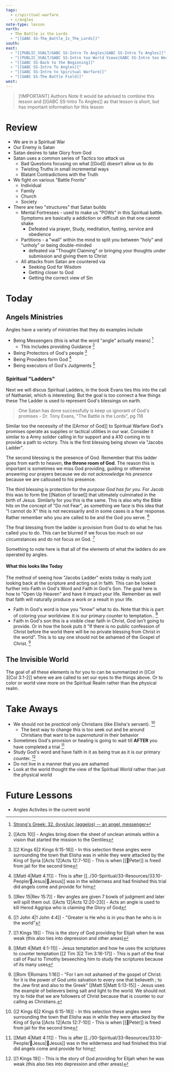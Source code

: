 ```yaml
---
tags:
  - c/spiritual-warfare
  - c/angles
note-type: lesson
north:
  - The Battle is the Lords
  - "[[GABC SS-The_Battle_Is_The_Lords]]"
south: 
east:
  - "[[PUBLIC_VUALT/GABC SS-Intro To Angles|GABC SS-Intro To Angles]]"
  - "[[PUBLIC_VUALT/GABC SS-Intro too World Views|GABC SS-Intro too World Views]]"
  - "[[GABC SS-Back to the Beginning]]"
  - "[[GABC SS-Intro To Angles]]"
  - "[[GABC SS-Intro to Spiritual Warfare]]"
  - "[[GABC SS-The Battle Field]]"
west:
---
```


> [!IMPORTANT] Authors Note
> It would be advised to combine this lesson and [[GABC SS-Intro To Angles]] as that lesson is short, but has important information for this lesson

# Review
- We are in a Spiritual War
- Our Enemy is Satan
- Satan desires to take Glory from God
- Satan uses a common series of Tactics too attack us
    - Bad Questions focusing on what [[God]] doesn't allow us to do
    - Twisting Truths in small incremental ways
    - Blatant Contradictions with the Truth
- We fight on various "Battle Fronts"
    - Individual
    - Family
    - Church
    - Society
- There are two "structures" that Satan builds
    - Mental Fortresses - used to make us "POWs" in this Spiritual battle. Symptoms are basically a addiction or difficult sin that one cannot shake
        - Defeated via prayer, Study, meditation, fasting, service and obedience
    - Partitions - a "wall" within the mind to split you between "holy" and "unholy" or being double-minded
        - defeated via "Thought Claiming" or bringing your thoughts under submission and giving them to Christ
    - All attacks from Satan are countered via
        - Seeking God for Wisdom
        - Getting closer to God
        - Getting the correct view of Sin

# Today

## Angels Ministries
Angles have a variety of ministries that they do examples include
- Being Messengers (this is what the word "angle" actually means) [^s1]
    - This includes providing Guidance [^b5]
- Being Protectors of God's people [^b1]
- Being Providers form God [^b3]
- Being executors of God's Judgments [^b4]

[^s1]: [Strong's Greek: 32. ἄγγελος (aggelos) -- an angel, messenger](https://biblehub.com/greek/32.htm)
[^b1]: [[2 Kings 6|2 Kings 6:15-16]] - In this selection these angles were surrounding the town that Elisha was in while they were attacked by the King of Syria
  [[Acts 12|Acts 12:7-10]] - This is when [[🧑Peter]] is freed from jail for the second time
[^b3]: [[Matt 4|Matt 4:11]] - This is after [[../30-Spiritual/33-Resources/33.10-People/👼Jesus|👼Jesus]] was in the wilderness and had finished this trial did angels come and provide for him
[^b4]: [[Rev 15|Rev 15:7]] - Rev angles are given 7 bowls of judgment and later will spill them out. 
   [[Acts 12|Acts 12:20-23]] - Acts an angle is used to kill Herod Aggripa who is claiming the Glory of God
[^b5]: [[Acts 10]] - Angles bring down the sheet of unclean animals within a vision that started the mission to the Gentiles 
### Spiritual "Ladders"
Next we will discus Spiritual Ladders, in the book Evans ties this into the call of Nathaniel, which is interesting. But the goal is too connect a few things these The Ladder is used to represent God's blessings on earth.

> One  Satan has done successfully is keep us ignorant of God's promises
\- Dr. Tony Evans, "The Battle is the Lords", pg 118

Similar too the necessity of the [[Armor of God]] to Spiritual Warfare God's promises operate as supplies or tactical utilities in our war. Consider it similar to a Army solider calling in for support and a A10 coming in to provide a path to victory. This is the first blessing being shown via "Jacobs Ladder".

The second blessing is the presence of God. Remember that this ladder goes from earth to heaven, **the throne room of God**. The reason this is important is sometimes we miss God providing, guiding or otherwise answering our prayers because we *do not acknowledge his presence* because we are calloused to his presence.

The third blessing is protection for the *purpose God has for you*. For Jacob this was to form the [[Nation of Israel]] that ultimately culminated in the birth of Jesus.  Similarly for you this is the same. This is  also why the Bible hits on the concept of "Do not Fear", as something we face is this idea that "I cannot do X" this is not necessarily and in some cases is a fear response. Rather remember who you are called to be and the God you serve. [^b6]

The final blessing from the ladder is provision from God to do what he has called you to do. This can be blurred if we focus too much on our circumstances and do not focus on God. [^b7] 


Something to note here is that all of the elements of what the ladders do are operated by angles.

[^b6]: [[1 John 4|1 John 4:4]] - "Greater is He who is in you than he who is in the world"
[^b7]: [[1 Kings 19]] - This is the story of God providing for Elijah when he was weak (this also ties into depression and other areas)

#### What this looks like Today
The method of seeing how "Jacobs Ladder" exists today is really just looking back at the scripture and acting out in faith. This can be looked further into Faith in God's Word and Faith in God's Son. The goal here is how to "Open Up Heaven" and have it impact your life. Remember as well that faith will naturally produce a work or a result in your life.
- Faith in God's word is how you "know" what to do. Note that this is part of coloring your worldview. It is our primary counter to temptation.. [^b8]
- Faith in God's son this is a visible clear faith in Christ, God isn't going to provide. Or in how the book puts it "If there is no public confession of Christ before the world there will be no private blessing from Christ in the world". This is to say one should not be ashamed of the Gospel of Christ. [^b9]


[^b8]: [[Matt 4|Matt 4:1-11]] - Jesus temptation and how he uses the scriptures to counter temptation
  [[2 Tim 3|2 Tim 3:16-17]] - This is part of the final call of Paul to Timothy beseeching him to study the scriptures because of its many uses
  [^b9]: [[Rom 1|Romans 1:16]] - "For I am not ashamed of the gospel of Christ: for it is the power of God unto salvation to every one that believeth ; to the Jew first and also to the Greek"
    [[Matt 5|Matt 5:13-15]] - Jesus uses the example of believers being salt and light to the world. We should not try to hide that we are followers of Christ because that is counter to our calling as Christians.

##  The Invisible World
The goal of all these elements is for you to  can be summarized in [[Col 3|Col 3:1-2]] where we are called to set our eyes to the things above. Or to color or world view more on the Spiritual Realm rather than the physical realm.
# Take Aways
- We should not be *practical only* Christians (like Elisha's servant). [^b1]
    - The best way to change this is too seek out and be around Christians that want to be *supernatural* in their behavior
- Sometimes God's provision or healing is going to wait till **AFTER** you have completed a trial [^b3]
- Study God's word and have faith in it as being true as it is our primary counter. [^b7]
- Do not live in a manner that you are ashamed 
- Look at the world thought the view of the Spiritual World rather than just the physical world


# Future Lessons
- Angles Activites in the current world
